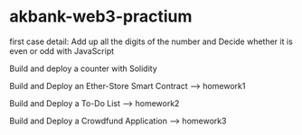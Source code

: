 # akbank-web3-practium

first case detail: Add up all the digits of the number and Decide whether it is even or odd with JavaScript

Build and deploy a counter with Solidity

Build and Deploy an Ether-Store Smart Contract --> homework1

Build and Deploy a To-Do List --> homework2

Build and Deploy a Crowdfund Application --> homework3
